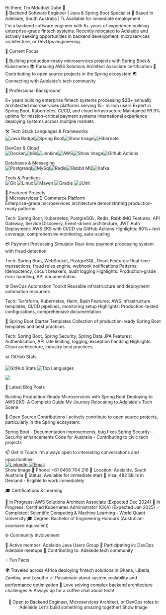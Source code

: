 Hi there, I'm Mduduzi Dube 👋  
🚀 Backend Software Engineer | Java & Spring Boot Specialist
📍 Based in Adelaide, South Australia | 🔍 Available for immediate employment  
I'm a backend software engineer with 6+ years of experience building enterprise-grade fintech systems. Recently relocated to Adelaide and actively seeking opportunities in backend development, microservices architecture, or DevOps engineering.    


🎯 Current Focus

🔨 Building production-ready microservices projects with Spring Boot & Kubernetes
📚 Pursuing AWS Solutions Architect Associate certification
🤝 Contributing to open source projects in the Spring ecosystem
🌏 Connecting with Adelaide's tech community


💼 Professional Background

6+ years building enterprise fintech systems processing $2B+ annually
Architected microservices platforms serving 15+ million users
Expert in Spring Boot, Kubernetes, CI/CD, and cloud infrastructure
Maintained 99.9% uptime for mission-critical payment systems
International experience deploying systems across multiple markets


🛠️ Tech Stack
Languages & Frameworks   
![Java Badge](https://img.shields.io/badge/Java-ED8B00?style=for-the-badge&logo=openjdk&logoColor=white)![Spring Boot](https://img.shields.io/badge/Spring_Boot-6DB33F?style=for-the-badge&logo=spring-boot&logoColor=white)![Show Image](https://img.shields.io/badge/Spring-6DB33F?style=for-the-badge&logo=spring&logoColor=white)![Hibernate](https://img.shields.io/badge/Hibernate-59666C?style=for-the-badge&logo=hibernate&logoColor=white)

DevOps & Cloud  
![Docker](https://img.shields.io/badge/Docker-2496ED?style=for-the-badge&logo=docker&logoColor=white)![k8s](https://img.shields.io/badge/Kubernetes-326CE5?style=for-the-badge&logo=kubernetes&logoColor=white)![Jenkins](https://img.shields.io/badge/Jenkins-D24939?style=for-the-badge&logo=jenkins&logoColor=white)![AWS](https://img.shields.io/badge/AWS-232F3E?style=for-the-badge&logo=amazon-aws&logoColor=white)![Show Image](https://img.shields.io/badge/GitLab_CI-FCA121?style=for-the-badge&logo=gitlab&logoColor=white)![Github Actions](https://img.shields.io/badge/GitHub_Actions-2088FF?style=for-the-badge&logo=github-actions&logoColor=white)   

Databases & Messaging  
![Postgresql](https://img.shields.io/badge/PostgreSQL-316192?style=for-the-badge&logo=postgresql&logoColor=white)![MySql](https://img.shields.io/badge/MySQL-4479A1?style=for-the-badge&logo=mysql&logoColor=white)![Redis](https://img.shields.io/badge/Redis-DC382D?style=for-the-badge&logo=redis&logoColor=white)![Rabbit MQ](https://img.shields.io/badge/RabbitMQ-FF6600?style=for-the-badge&logo=rabbitmq&logoColor=white)![Kafka](https://img.shields.io/badge/Apache_Kafka-231F20?style=for-the-badge&logo=apache-kafka&logoColor=white)

Tools & Practices  
![Git](https://img.shields.io/badge/Git-F05032?style=for-the-badge&logo=git&logoColor=white)
![Linux](https://img.shields.io/badge/Linux-FCC624?style=for-the-badge&logo=linux&logoColor=black) 
![Maven
](https://img.shields.io/badge/Maven-C71A36?style=for-the-badge&logo=apache-maven&logoColor=white)
![Gradle
](https://img.shields.io/badge/Gradle-02303A?style=for-the-badge&logo=gradle&logoColor=white)
![JUnit
](https://img.shields.io/badge/JUnit-25A162?style=for-the-badge&logo=junit5&logoColor=white)  

🌟 Featured Projects  
🏪 Microservices E-Commerce Platform  
Enterprise-grade microservices architecture demonstrating production-ready patterns  

Tech: Spring Boot, Kubernetes, PostgreSQL, Redis, RabbitMQ
Features: API Gateway, Service Discovery, Event-driven architecture, JWT Auth
Deployment: AWS EKS with CI/CD via GitHub Actions
Highlights: 80%+ test coverage, comprehensive monitoring, auto-scaling

💳 Payment Processing Simulator
Real-time payment processing system with fraud detection

Tech: Spring Boot, WebSocket, PostgreSQL, React
Features: Real-time transactions, fraud rules engine, webhook notifications
Patterns: Idempotency, circuit breakers, audit logging
Highlights: Production-grade error handling, API documentation

⚙️ DevOps Automation Toolkit
Reusable infrastructure and deployment automation resources

Tech: Terraform, Kubernetes, Helm, Bash
Features: AWS infrastructure templates, CI/CD pipelines, monitoring setup
Highlights: Production-tested configurations, comprehensive documentation

🔧 Spring Boot Starter Templates
Collection of production-ready Spring Boot templates and best practices

Tech: Spring Boot, Spring Security, Spring Data JPA
Features: Authentication, API rate limiting, logging, exception handling
Highlights: Clean architecture, industry best practices


📊 GitHub Stats
<div align="left">
  <p align="left">
  <img src="https://github-readme-stats.vercel.app/api?username=tungatadube&show_icons=true&theme=tokyonight&hide_border=true&count_private=true" alt="GitHub Stats" />
  <img src="https://github-readme-stats.vercel.app/api/top-langs/?username=tungatadube&layout=compact&theme=tokyonight&hide_border=true" alt="Top Languages" />
</p>
<p align="left">
  <img src="https://github-readme-streak-stats.herokuapp.com/?user=tungatadube&theme=tokyonight&hide_border=true" />
</p>  
</div>

📝 Latest Blog Posts
<!-- BLOG-POST-LIST:START -->

Building Production-Ready Microservices with Spring Boot
Deploying to AWS EKS: A Complete Guide
My Journey Relocating to Adelaide's Tech Scene

<!-- BLOG-POST-LIST:END -->

🤝 Open Source Contributions
I actively contribute to open source projects, particularly in the Spring ecosystem:

Spring Boot - Documentation improvements, bug fixes
Spring Security - Security enhancements
Code for Australia - Contributing to civic tech projects


📫 Get In Touch
I'm always open to interesting conversations and opportunities!  
<a href="https://www.linkedin.com/in/mduduzifrederickdube" target="_blank">
  <img src="https://img.shields.io/badge/LinkedIn-0077B5?style=for-the-badge&logo=linkedin&logoColor=white" alt="LinkedIn" />
</a>
<a href="mailto:tungatadube@gmail.com" target="_blank">
  <img src="https://img.shields.io/badge/Email-D14836?style=for-the-badge&logo=gmail&logoColor=white" alt="Email" />
</a>  
Show Image
📱 Phone: +61 0408 704 216
📍 Location: Adelaide, South Australia
💼 Status: Available for immediate start
🛂 Visa: 482 Skills in Demand - Eligible to work immediately

🎓 Certifications & Learning

🎯 In Progress: AWS Solutions Architect Associate (Expected Dec 2024)
🎯 In Progress: Certified Kubernetes Administrator (CKA) (Expected Jan 2025)
✅ Completed: Scientific Computing & Machine Learning - World Quant University
🎓 Degree: Bachelor of Engineering Honours (Australian-assessed equivalent)


🌐 Community Involvement

👥 Active member: Adelaide Java Users Group
🚀 Participating in: DevOps Adelaide meetups
💬 Contributing to: Adelaide.tech community


💡 Fun Facts

🌍 Traveled across Africa deploying fintech solutions in Ghana, Liberia, Zambia, and Lesotho
📈 Passionate about system scalability and performance optimization
🎯 Love solving complex backend architecture challenges
☕ Always up for a coffee chat about tech!


<div align="center">
💼 Open to Backend Engineer, Microservices Architect, or DevOps roles in Adelaide
Let's build something amazing together!
Show Image
</div>

